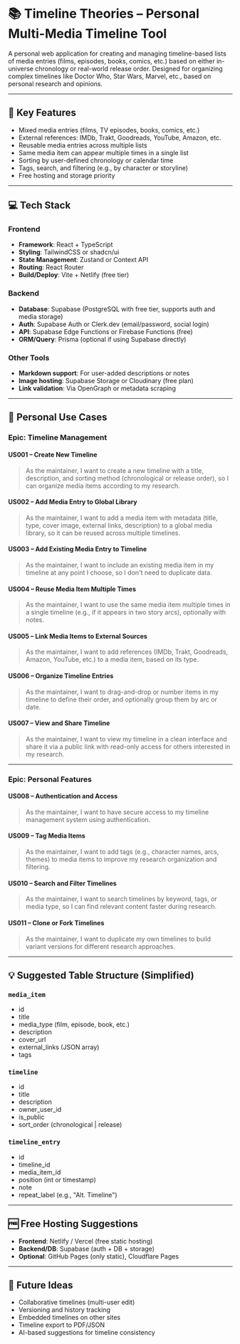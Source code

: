 # 📚 Timeline Theories – Personal Multi-Media Timeline Tool

A personal web application for creating and managing timeline-based lists of media entries (films, episodes, books, comics, etc.) based on either in-universe chronology or real-world release order. Designed for organizing complex timelines like Doctor Who, Star Wars, Marvel, etc., based on personal research and opinions.

---

## 🧩 Key Features

- Mixed media entries (films, TV episodes, books, comics, etc.)
- External references: IMDb, Trakt, Goodreads, YouTube, Amazon, etc.
- Reusable media entries across multiple lists
- Same media item can appear multiple times in a single list
- Sorting by user-defined chronology or calendar time
- Tags, search, and filtering (e.g., by character or storyline)
- Free hosting and storage priority

---

## 💻 Tech Stack

### Frontend
- **Framework**: React + TypeScript
- **Styling**: TailwindCSS or shadcn/ui
- **State Management**: Zustand or Context API
- **Routing**: React Router
- **Build/Deploy**: Vite + Netlify (free tier)

### Backend
- **Database**: Supabase (PostgreSQL with free tier, supports auth and media storage)
- **Auth**: Supabase Auth or Clerk.dev (email/password, social login)
- **API**: Supabase Edge Functions or Firebase Functions (free)
- **ORM/Query**: Prisma (optional if using Supabase directly)

### Other Tools
- **Markdown support**: For user-added descriptions or notes
- **Image hosting**: Supabase Storage or Cloudinary (free plan)
- **Link validation**: Via OpenGraph or metadata scraping

---

## 🧪 Personal Use Cases

### Epic: Timeline Management

#### US001 – Create New Timeline
> As the maintainer, I want to create a new timeline with a title, description, and sorting method (chronological or release order), so I can organize media items according to my research.

#### US002 – Add Media Entry to Global Library
> As the maintainer, I want to add a media item with metadata (title, type, cover image, external links, description) to a global media library, so it can be reused across multiple timelines.

#### US003 – Add Existing Media Entry to Timeline
> As the maintainer, I want to include an existing media item in my timeline at any point I choose, so I don't need to duplicate data.

#### US004 – Reuse Media Item Multiple Times
> As the maintainer, I want to use the same media item multiple times in a single timeline (e.g., if it appears in two story arcs), optionally with notes.

#### US005 – Link Media Items to External Sources
> As the maintainer, I want to add references (IMDb, Trakt, Goodreads, Amazon, YouTube, etc.) to a media item, based on its type.

#### US006 – Organize Timeline Entries
> As the maintainer, I want to drag-and-drop or number items in my timeline to define their order, and optionally group them by arc or date.

#### US007 – View and Share Timeline
> As the maintainer, I want to view my timeline in a clean interface and share it via a public link with read-only access for others interested in my research.

---

### Epic: Personal Features

#### US008 – Authentication and Access
> As the maintainer, I want to have secure access to my timeline management system using authentication.

#### US009 – Tag Media Items
> As the maintainer, I want to add tags (e.g., character names, arcs, themes) to media items to improve my research organization and filtering.

#### US010 – Search and Filter Timelines
> As the maintainer, I want to search timelines by keyword, tags, or media type, so I can find relevant content faster during research.

#### US011 – Clone or Fork Timelines
> As the maintainer, I want to duplicate my own timelines to build variant versions for different research approaches.

---

## 💡 Suggested Table Structure (Simplified)

### `media_item`
- id
- title
- media_type (film, episode, book, etc.)
- description
- cover_url
- external_links (JSON array)
- tags

### `timeline`
- id
- title
- description
- owner_user_id
- is_public
- sort_order (chronological | release)

### `timeline_entry`
- id
- timeline_id
- media_item_id
- position (int or timestamp)
- note
- repeat_label (e.g., "Alt. Timeline")

---

## 🆓 Free Hosting Suggestions

- **Frontend**: Netlify / Vercel (free static hosting)
- **Backend/DB**: Supabase (auth + DB + storage)
- **Optional**: GitHub Pages (only static), Cloudflare Pages

---

## 🚀 Future Ideas

- Collaborative timelines (multi-user edit)
- Versioning and history tracking
- Embedded timelines on other sites
- Timeline export to PDF/JSON
- AI-based suggestions for timeline consistency
